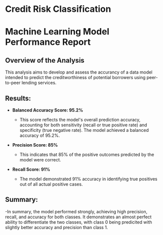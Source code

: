 # Credit Risk Classification
# Machine Learning Model Performance Report 


## Overview of the Analysis
This analysis aims to develop and assess the accurancy of a data model intended to predict the creditworthiness of potential borrowers using peer-to-peer lending services. 

## Results:
- **Balanced Accuracy Score: 95.2%**
  - This score reflects the model's overall prediction accuracy, accounting for both sensitivity (recall or true positive rate) and specificity (true negative rate). The model achieved a balanced accuracy of 95.2%.
  
- **Precision Score: 85%**
  - This indicates that 85% of the positive outcomes predicted by the model were correct.

- **Recall Score: 91%**
  - The model demonstrated 91% accuracy in identifying true positives out of all actual positive cases.


## Summary:
-In summary, the model performed strongly, achieving high precision, recall, and accuracy for both classes. It demonstrates an almost perfect ability to differentiate the two classes, with class 0 being predicited with slightly better accuracy and precision than class 1. 